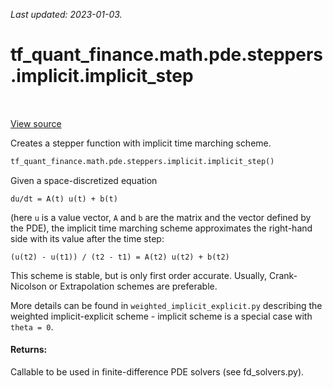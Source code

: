 <!--
This file is generated by a tool. Do not edit directly.
For open-source contributions the docs will be updated automatically.
-->

*Last updated: 2023-01-03.*

<div itemscope itemtype="http://developers.google.com/ReferenceObject">
<meta itemprop="name" content="tf_quant_finance.math.pde.steppers.implicit.implicit_step" />
<meta itemprop="path" content="Stable" />
</div>

# tf_quant_finance.math.pde.steppers.implicit.implicit_step

<!-- Insert buttons and diff -->

<table class="tfo-notebook-buttons tfo-api" align="left">
</table>

<a target="_blank" href="https://github.com/google/tf-quant-finance/blob/master/tf_quant_finance/math/pde/steppers/implicit.py">View source</a>



Creates a stepper function with implicit time marching scheme.

```python
tf_quant_finance.math.pde.steppers.implicit.implicit_step()
```



<!-- Placeholder for "Used in" -->

Given a space-discretized equation

```
du/dt = A(t) u(t) + b(t)
```
(here `u` is a value vector, `A` and `b` are the matrix and the vector defined
by the PDE), the implicit time marching scheme approximates the right-hand
side with its value after the time step:

```
(u(t2) - u(t1)) / (t2 - t1) = A(t2) u(t2) + b(t2)
```
This scheme is stable, but is only first order accurate.
Usually, Crank-Nicolson or Extrapolation schemes are preferable.

More details can be found in `weighted_implicit_explicit.py` describing the
weighted implicit-explicit scheme - implicit scheme is a special case
with `theta = 0`.

#### Returns:

Callable to be used in finite-difference PDE solvers (see fd_solvers.py).
